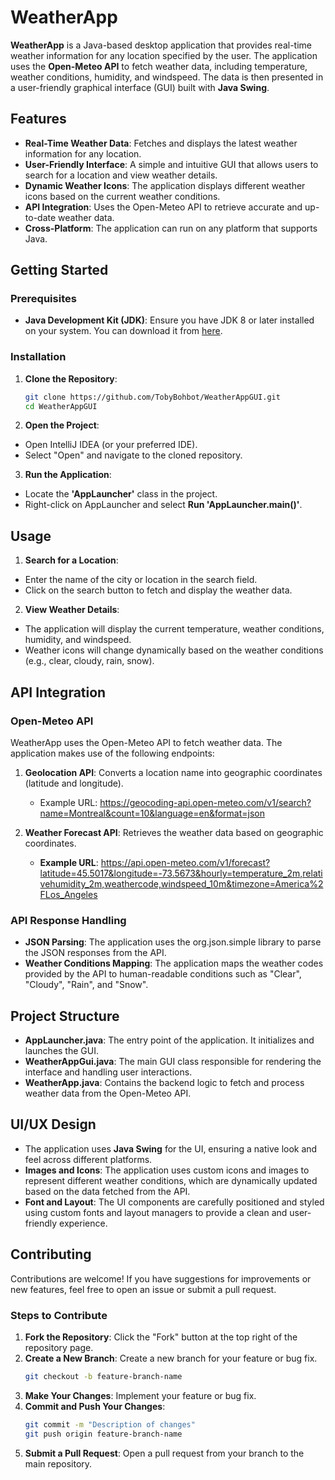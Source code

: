 # WeatherApp

**WeatherApp** is a Java-based desktop application that provides real-time weather information for any location specified by the user. The application uses the **Open-Meteo API** to fetch weather data, including temperature, weather conditions, humidity, and windspeed. The data is then presented in a user-friendly graphical interface (GUI) built with **Java Swing**.

## Features

- **Real-Time Weather Data**: Fetches and displays the latest weather information for any location.
- **User-Friendly Interface**: A simple and intuitive GUI that allows users to search for a location and view weather details.
- **Dynamic Weather Icons**: The application displays different weather icons based on the current weather conditions.
- **API Integration**: Uses the Open-Meteo API to retrieve accurate and up-to-date weather data.
- **Cross-Platform**: The application can run on any platform that supports Java.

## Getting Started

### Prerequisites

- **Java Development Kit (JDK)**: Ensure you have JDK 8 or later installed on your system. You can download it from [here](https://www.oracle.com/java/technologies/javase-jdk11-downloads.html).

### Installation

1. **Clone the Repository**:
   ```bash
   git clone https://github.com/TobyBohbot/WeatherAppGUI.git
   cd WeatherAppGUI
2. **Open the Project**:

- Open IntelliJ IDEA (or your preferred IDE).
- Select "Open" and navigate to the cloned repository.
3. **Run the Application**:

- Locate the **'AppLauncher'** class in the project.
- Right-click on AppLauncher and select **Run 'AppLauncher.main()'**.

## Usage

1. **Search for a Location**:

- Enter the name of the city or location in the search field.
- Click on the search button to fetch and display the weather data.

2. **View Weather Details**:

- The application will display the current temperature, weather conditions, humidity, and windspeed.
- Weather icons will change dynamically based on the weather conditions (e.g., clear, cloudy, rain, snow).

## API Integration

### Open-Meteo API

WeatherApp uses the Open-Meteo API to fetch weather data. The application makes use of the following endpoints:

1. **Geolocation API**: Converts a location name into geographic coordinates (latitude and longitude).
   - Example URL: https://geocoding-api.open-meteo.com/v1/search?name=Montreal&count=10&language=en&format=json


2. **Weather Forecast API**: Retrieves the weather data based on geographic coordinates.
   - **Example URL**: https://api.open-meteo.com/v1/forecast?latitude=45.5017&longitude=-73.5673&hourly=temperature_2m,relativehumidity_2m,weathercode,windspeed_10m&timezone=America%2FLos_Angeles

### API Response Handling

- **JSON Parsing**: The application uses the org.json.simple library to parse the JSON responses from the API.
- **Weather Conditions Mapping**: The application maps the weather codes provided by the API to human-readable conditions such as "Clear", "Cloudy", "Rain", and "Snow".

## Project Structure
- **AppLauncher.java**: The entry point of the application. It initializes and launches the GUI.
- **WeatherAppGui.java**: The main GUI class responsible for rendering the interface and handling user interactions.
- **WeatherApp.java**: Contains the backend logic to fetch and process weather data from the Open-Meteo API.

## UI/UX Design
- The application uses **Java Swing** for the UI, ensuring a native look and feel across different platforms.
- **Images and Icons**: The application uses custom icons and images to represent different weather conditions, which are dynamically updated based on the data fetched from the API.
- **Font and Layout**: The UI components are carefully positioned and styled using custom fonts and layout managers to provide a clean and user-friendly experience.

## Contributing
Contributions are welcome! If you have suggestions for improvements or new features, feel free to open an issue or submit a pull request.

### Steps to Contribute
1. **Fork the Repository**: Click the "Fork" button at the top right of the repository page.
2. **Create a New Branch**: Create a new branch for your feature or bug fix.
   ```bash
   git checkout -b feature-branch-name

3. **Make Your Changes**: Implement your feature or bug fix.
4. **Commit and Push Your Changes**:
   ```bash
   git commit -m "Description of changes"
   git push origin feature-branch-name
5. **Submit a Pull Request**: Open a pull request from your branch to the main repository.
